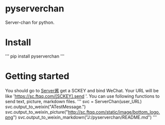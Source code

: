 # pyserverchan
Server-chan for python.

# Install
'''
pip install pyserverchan
'''

# Getting started
You should go to [Server酱](sc.ftqq.com/3.version) get a SCKEY and bind WeChat. Your URL will be like 'https://sc.ftqq.com/[SCKEY].send '. You can use following functions to send text, picture, markdown files.
'''
svc = ServerChan(user_URL)
svc.output_to_weixin("ATestMessage.")
svc.output_to_weixin_picture("http://sc.ftqq.com/static/image/bottom_logo.png")
svc.output_to_weixin_markdown("J:/pyserverchan/README.md")
'''
